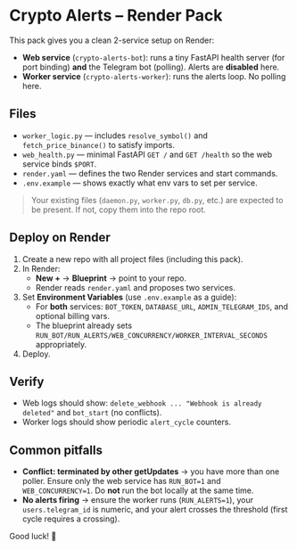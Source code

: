 # Crypto Alerts – Render Pack

This pack gives you a clean 2-service setup on Render:

- **Web service** (`crypto-alerts-bot`): runs a tiny FastAPI health server (for port binding) **and** the Telegram bot (polling). Alerts are **disabled** here.
- **Worker service** (`crypto-alerts-worker`): runs the alerts loop. No polling here.

## Files
- `worker_logic.py` — includes `resolve_symbol()` and `fetch_price_binance()` to satisfy imports.
- `web_health.py` — minimal FastAPI `GET /` and `GET /health` so the web service binds `$PORT`.
- `render.yaml` — defines the two Render services and start commands.
- `.env.example` — shows exactly what env vars to set per service.

> Your existing files (`daemon.py`, `worker.py`, `db.py`, etc.) are expected to be present. If not, copy them into the repo root.

## Deploy on Render

1. Create a new repo with all project files (including this pack).
2. In Render:
   - **New +** → **Blueprint** → point to your repo.
   - Render reads `render.yaml` and proposes two services.
3. Set **Environment Variables** (use `.env.example` as a guide):
   - For **both** services: `BOT_TOKEN`, `DATABASE_URL`, `ADMIN_TELEGRAM_IDS`, and optional billing vars.
   - The blueprint already sets `RUN_BOT/RUN_ALERTS/WEB_CONCURRENCY/WORKER_INTERVAL_SECONDS` appropriately.
4. Deploy.

## Verify

- Web logs should show: `delete_webhook ... "Webhook is already deleted"` and `bot_start` (no conflicts).
- Worker logs should show periodic `alert_cycle` counters.

## Common pitfalls

- **Conflict: terminated by other getUpdates** → you have more than one poller. Ensure only the web service has `RUN_BOT=1` and `WEB_CONCURRENCY=1`. Do **not** run the bot locally at the same time.
- **No alerts firing** → ensure the worker runs (`RUN_ALERTS=1`), your `users.telegram_id` is numeric, and your alert crosses the threshold (first cycle requires a crossing).

Good luck! 🚀

